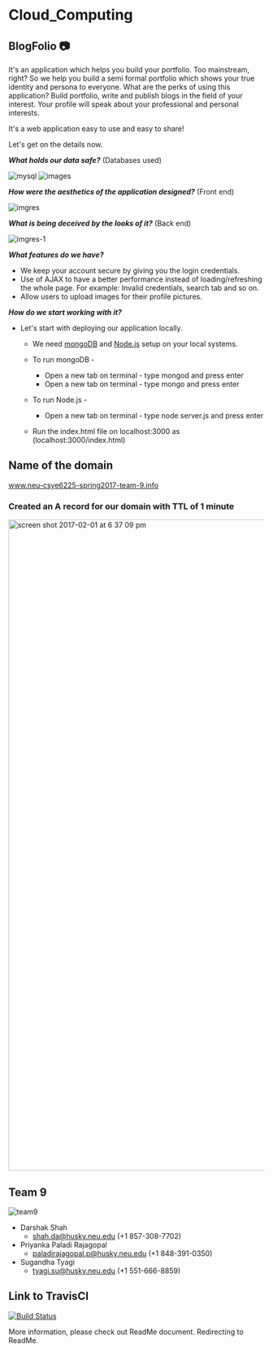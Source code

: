 # Cloud_Computing
## BlogFolio :camera:

It's an application which helps you build your portfolio. Too mainstream, right? 
So we help you build a semi formal portfolio which shows your true identity and persona to everyone.
What are the perks of using this application? Build portfolio, write and publish blogs in the field of your interest.
Your profile will speak about your professional and personal interests. 

It's a web application easy to use and easy to share! 

Let's get on the details now.

_**What holds our data safe?**_ (Databases used)

![mysql](https://cloud.githubusercontent.com/assets/22182874/22221130/9fa846dc-e17f-11e6-856e-1f345b9c7496.png)    ![images](https://cloud.githubusercontent.com/assets/22182874/22221133/a3a96464-e17f-11e6-843d-6ca09a68a6a4.jpg)

_**How were the aesthetics of the application designed?**_  (Front end)

![imgres](https://cloud.githubusercontent.com/assets/22182874/22221032/325e1cf0-e17f-11e6-89a1-8d7bae74516e.png)

_**What is being deceived by the looks of it?**_ (Back end)

![imgres-1](https://cloud.githubusercontent.com/assets/22182874/22221050/50333e18-e17f-11e6-963d-b0776b4340e9.png)

_**What features do we have?**_
  * We keep your account secure by giving you the login credentials.
  * Use of AJAX to have a better performance instead of loading/refreshing the whole page. For example: Invalid credentials,       search tab and so on.
  * Allow users to upload images for their profile pictures.

_**How do we start working with it?**_
  * Let's start with deploying our application locally.
    * We need [mongoDB](https://www.youtube.com/watch?v=Hh-bLCP6jVI) and [Node.js](https://www.youtube.com/watch?v=Imj8PgG3bZU) setup on your local systems.
    
    * To run mongoDB - 
      * Open a new tab on terminal - type mongod and press enter
      * Open a new tab on terminal - type mongo and press enter
      
    * To run Node.js -
      * Open a new tab on terminal - type node server.js and press enter
      
    * Run the index.html file on localhost:3000 as (localhost:3000/index.html)
 
## Name of the domain
  www.neu-csye6225-spring2017-team-9.info
  
### Created an A record for our domain with TTL of 1 minute
<img width="1280" alt="screen shot 2017-02-01 at 6 37 09 pm" src="https://cloud.githubusercontent.com/assets/22182874/22531265/e5ae623a-e8ad-11e6-8bd3-127f0a600a6e.png">



## Team 9 
![team9](https://cloud.githubusercontent.com/assets/22182874/22518554/04fbd736-e87b-11e6-8bf4-b868e1690295.jpg)


* Darshak Shah  
   * shah.da@husky.neu.edu (+1 857-308-7702)
* Priyanka Paladi Rajagopal 
   * paladirajagopal.p@husky.neu.edu (+1 848-391-0350)
* Sugandha Tyagi
   * tyagi.su@husky.neu.edu (+1 551-666-8859)



## Link to TravisCl
 [![Build Status](https://travis-ci.com/priyankapaladi/NEU-CSYE6255-4.svg?token=AZsxsgzSxv1ZaMWcqZuG&branch=master)](https://travis-ci.com/priyankapaladi/NEU-CSYE6255-4)


More information, please check out ReadMe document. Redirecting to ReadMe.

